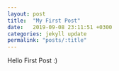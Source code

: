 ```yaml
---
layout: post
title:  "My First Post"
date:   2019-09-08 23:11:51 +0300
categories: jekyll update
permalink: "posts/:title"
---
```


Hello First Post :)